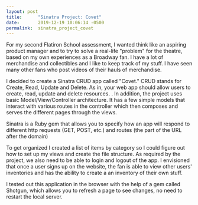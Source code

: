 ```yaml
---
layout: post
title:      "Sinatra Project: Covet"
date:       2019-12-19 10:06:14 -0500
permalink:  sinatra_project_covet
---
```




For my second Flatiron School assessment, I wanted think like an aspiring product manager and to try to solve a real-life "problem" for the theatre, based on my own experiences as a Broadway fan. I have a lot of merchandise and collectibles and I like to keep track of my stuff. I have seen many other fans who post videos of their hauls of merchandise. 

I decided to create a Sinatra CRUD app called "Covet." CRUD stands for Create, Read, Update and Delete. As in, your web app should allow users to create, read, update and delete resources. . In addition, the project uses basic Model/View/Controller architecture. It has a few simple models that interact with various routes in the controller which then composes and serves the different pages through the views.

Sinatra is a Ruby gem that allows you to specify how an app will respond to different http requests (GET, POST, etc.) and routes (the part of the URL after the domain)

To get organized I created a list of items by category so I could figure out how to set up my views and create the file structure. As required by the project, we also need to be able to login and logout of the app. I envisioned that once a user signs up on the website, the fan is able to view other users' inventories and has the ability to create a an inventory of their own stuff. 

I tested out this application in the browser with the help of a gem called Shotgun, which allows you to refresh a page to see changes, no need to restart the local server.


